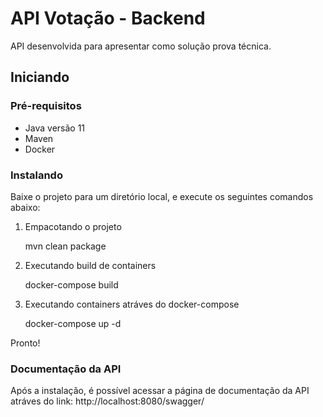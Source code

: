 # API Votação - Backend

API desenvolvida para apresentar como solução prova técnica.

## Iniciando

### Pré-requisitos

* Java versão 11
* Maven 
* Docker

### Instalando

Baixe o projeto para um diretório local, e execute os seguintes comandos abaixo:

1. Empacotando o projeto 
    
    
    mvn clean package

2. Executando build de containers


    docker-compose build

3. Executando containers atráves do docker-compose


    docker-compose up -d

Pronto!

### Documentação da API

Após a instalação, é possível acessar a página de documentação da API atráves do link: http://localhost:8080/swagger/

